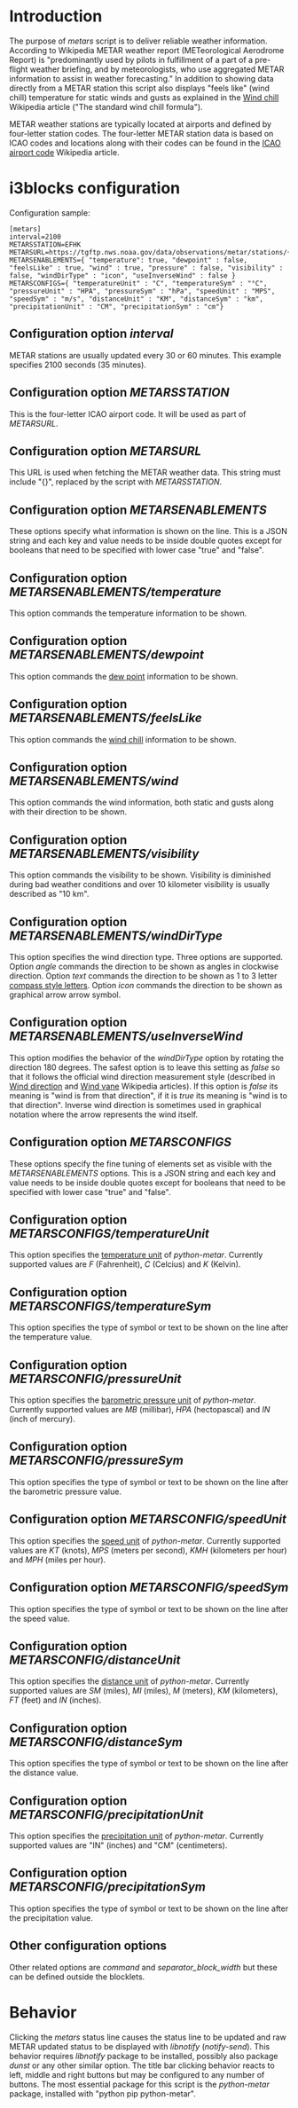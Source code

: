# Introduction

The purpose of *metars* script is to deliver reliable weather information. According to Wikipedia METAR weather report (METeorological Aerodrome Report) is "predominantly used by pilots in fulfillment of a part of a pre-flight weather briefing, and by meteorologists, who use aggregated METAR information to assist in weather forecasting." In addition to showing data directly from a METAR station this script also displays "feels like" (wind chill) temperature for static winds and gusts as explained in the [Wind chill](https://en.wikipedia.org/wiki/Wind_chill) Wikipedia article ("The standard wind chill formula").

METAR weather stations are typically located at airports and defined by four-letter station codes. The four-letter METAR station data is based on ICAO codes and locations along with their codes can be found in the [ICAO airport code](https://en.wikipedia.org/wiki/ICAO_airport_code) Wikipedia article.

# i3blocks configuration

Configuration sample:

```
[metars]
interval=2100
METARSSTATION=EFHK
METARSURL=https://tgftp.nws.noaa.gov/data/observations/metar/stations/{}.TXT
METARSENABLEMENTS={ "temperature": true, "dewpoint" : false, "feelsLike" : true, "wind" : true, "pressure" : false, "visibility" : false, "windDirType" : "icon", "useInverseWind" : false }
METARSCONFIGS={ "temperatureUnit" : "C", "temperatureSym" : "°C", "pressureUnit" : "HPA", "pressureSym" : "hPa", "speedUnit" : "MPS", "speedSym" : "m/s", "distanceUnit" : "KM", "distanceSym" : "km", "precipitationUnit" : "CM", "precipitationSym" : "cm"}
```
## Configuration option *interval*

METAR stations are usually updated every 30 or 60 minutes. This example specifies 2100 seconds (35 minutes).

## Configuration option *METARSSTATION*

This is the four-letter ICAO airport code. It will be used as part of *METARSURL*.

## Configuration option *METARSURL*

This URL is used when fetching the METAR weather data. This string must include "{}", replaced by the script with *METARSSTATION*.

## Configuration option *METARSENABLEMENTS*

These options specify what information is shown on the line. This is a JSON string and each key and value needs to be inside double quotes except for booleans that need to be specified with lower case "true" and "false".

## Configuration option *METARSENABLEMENTS/temperature*

This option commands the temperature information to be shown.

## Configuration option *METARSENABLEMENTS/dewpoint*

This option commands the [dew point](https://en.wikipedia.org/wiki/Dew_point) information to be shown.

## Configuration option *METARSENABLEMENTS/feelsLike*

This option commands the [wind chill](https://en.wikipedia.org/wiki/Wind_chill) information to be shown.

## Configuration option *METARSENABLEMENTS/wind*

This option commands the wind information, both static and gusts along with their direction to be shown.

## Configuration option *METARSENABLEMENTS/visibility*

This option commands the visibility to be shown. Visibility is diminished during bad weather conditions and over 10 kilometer visibility is usually described as "10 km".

## Configuration option *METARSENABLEMENTS/windDirType*

This option specifies the wind direction type. Three options are supported. Option *angle* commands the direction to be shown as angles in clockwise direction. Option *text* commands the direction to be shown as 1 to 3 letter [compass style letters](https://en.wikipedia.org/wiki/Points_of_the_compass). Option *icon* commands the direction to be shown as graphical arrow arrow symbol.

## Configuration option *METARSENABLEMENTS/useInverseWind*

This option modifies the behavior of the *windDirType* option by rotating the direction 180 degrees. The safest option is to leave this setting as *false* so that it follows the official wind direction measurement style (described in [Wind direction](https://en.wikipedia.org/wiki/Wind_direction) and [Wind vane](https://en.wikipedia.org/wiki/Weather_vane) Wikipedia articles). If this option is *false* its meaning is "wind is from that direction", if it is *true* its meaning is "wind is to that direction". Inverse wind direction is sometimes used in graphical notation where the arrow represents the wind itself.

## Configuration option *METARSCONFIGS*

These options specify the fine tuning of elements set as visible with the *METARSENABLEMENTS* options. This is a JSON string and each key and value needs to be inside double quotes except for booleans that need to be specified with lower case "true" and "false".

## Configuration option *METARSCONFIGS/temperatureUnit*

This option specifies the [temperature unit](https://github.com/python-metar/python-metar/blob/master/metar/Datatypes.py) of *python-metar*. Currently supported values are *F* (Fahrenheit), *C* (Celcius) and *K* (Kelvin).

## Configuration option *METARSCONFIGS/temperatureSym*

This option specifies the type of symbol or text to be shown on the line after the temperature value.

## Configuration option *METARSCONFIG/pressureUnit*

This option specifies the [barometric pressure unit](https://github.com/python-metar/python-metar/blob/master/metar/Datatypes.py) of *python-metar*. Currently supported values are *MB* (millibar), *HPA* (hectopascal) and *IN* (inch of mercury).

## Configuration option *METARSCONFIG/pressureSym*

This option specifies the type of symbol or text to be shown on the line after the barometric pressure value.

## Configuration option *METARSCONFIG/speedUnit*

This option specifies the [speed unit](https://github.com/python-metar/python-metar/blob/master/metar/Datatypes.py) of *python-metar*. Currently supported values are *KT* (knots), *MPS* (meters per second), *KMH* (kilometers per hour) and *MPH* (miles per hour).

## Configuration option *METARSCONFIG/speedSym*

This option specifies the type of symbol or text to be shown on the line after the speed value.

## Configuration option *METARSCONFIG/distanceUnit*

This option specifies the [distance unit](https://github.com/python-metar/python-metar/blob/master/metar/Datatypes.py) of *python-metar*. Currently supported values are *SM* (miles), *MI* (miles), *M* (meters), *KM* (kilometers), *FT* (feet) and *IN* (inches).

## Configuration option *METARSCONFIG/distanceSym*

This option specifies the type of symbol or text to be shown on the line after the distance value.

## Configuration option *METARSCONFIG/precipitationUnit*

This option specifies the [precipitation unit](https://github.com/python-metar/python-metar/blob/master/metar/Datatypes.py) of *python-metar*. Currently supported values are "IN" (inches) and "CM" (centimeters).

## Configuration option *METARSCONFIG/precipitationSym*

This option specifies the type of symbol or text to be shown on the line after the precipitation value.

## Other configuration options

Other related options are *command* and *separator_block_width* but these can be defined outside the blocklets.

# Behavior

Clicking the *metars* status line causes the status line to be updated and raw METAR updated status to be displayed with *libnotify* (*notify-send*). This behavior requires *libnotify* package to be installed, possibly also package *dunst* or any other similar option. The title bar clicking behavior reacts to left, middle and right buttons but may be configured to any number of buttons. The most essential package for this script is the *python-metar* package, installed with "python pip python-metar".

